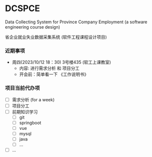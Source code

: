 # DCSPCE
Data Collecting System for Province Company Employment (a software engineering course design)

省企业就业失业数据采集系统 (软件工程课程设计项目)

### 近期事项
+ 周四(2023/10/12 18：30) 3号楼435 (软工上课教室)
    + 内容: 进行需求分析 和 项目分工
    + 开会前：简单看一下 《工作说明书》

### 项目当前代办项
+ [ ] 需求分析 (for a week)
+ [ ] 项目分工
+ [ ] 前期知识学习
    + [ ] git 
    + [ ] springboot 
    + [ ] vue
    + [ ] mysql
    + [ ] java
    + [ ] ...
+ [ ] ...